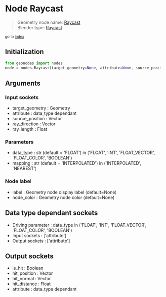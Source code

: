 
# Node Raycast

> Geometry node name: [Raycast](https://docs.blender.org/manual/en/latest/modeling/geometry_nodes/geometry/raycast.html)<br>
  Blender type: [Raycast](https://docs.blender.org/api/current/bpy.types.GeometryNodeRaycast.html)
  
<sub>go to [index](/docs/index.md)</sub>

## Initialization

```python
from geonodes import nodes
node = nodes.Raycast(target_geometry=None, attribute=None, source_position=None, ray_direction=None, ray_length=None, data_type='FLOAT', mapping='INTERPOLATED', label=None, node_color=None)
```



## Arguments


### Input sockets

- target_geometry : Geometry
- attribute : data_type dependant
- source_position : Vector
- ray_direction : Vector
- ray_length : Float

### Parameters

- data_type : str (default = 'FLOAT') in ('FLOAT', 'INT', 'FLOAT_VECTOR', 'FLOAT_COLOR', 'BOOLEAN')
- mapping : str (default = 'INTERPOLATED') in ('INTERPOLATED', 'NEAREST')

### Node label

- label : Geometry node display label (default=None)
- node_color : Geometry node color (default=None)

## Data type dependant sockets

- Driving parameter : data_type in ('FLOAT', 'INT', 'FLOAT_VECTOR', 'FLOAT_COLOR', 'BOOLEAN')
- Input sockets  : ['attribute']
- Output sockets : ['attribute']   
  
  

## Output sockets

- is_hit : Boolean
- hit_position : Vector
- hit_normal : Vector
- hit_distance : Float
- attribute : data_type dependant
